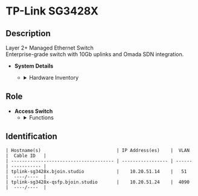 # TP-Link SG3428X

## Description
Layer 2+ Managed Ethernet Switch  
Enterprise-grade switch with 10Gb uplinks and Omada SDN integration.

- **System Details**
    - <details>
        <summary>Hardware Inventory</summary>

        <details>
        <summary>Ports</summary>

            - 24x 1Gb RJ45  
            - 4x 10Gb SFP+  
            - 1x RJ45 Console  
            - 1x Micro-USB Console

        </details>

        <details>
        <summary>CPU & Memory</summary>

            - 256MB DRAM  
            - 32MB Flash

        </details>

        <details>
        <summary>Power</summary>

            - 100–240V AC, 50/60Hz  
            - Max consumption: 23.6W  
            - Fanless design

        </details>

        <details>
        <summary>Operating System</summary>

            - Omada SDN / Web CLI / SNMP / RMON  
            - Supports VLAN, ACL, QoS, IGMP Snooping, Static Routing

        </details>

        <details>
        <summary>Data Sheet</summary>

            - [TP-Link SG3428X Datasheet](https://static.tp-link.com/upload/product-overview/2021/202103/20210311/JetStream%20L2+%20Managed%20Switches%20Datasheet.pdf)

        </details>

    </details>

## Role
- **Access Switch**
    - <details>
        <summary>Functions</summary>

        - Aggregates 1Gb endpoints  
        - Uplinks to 10Gb core switches  
        - VLAN segmentation and QoS for edge devices

        </details>
    </details>

## Identification
```
| Hostname(s)                            | IP Address(es)    |  VLAN  |  Cable ID   |
| -------------------------------------- | ----------------- | ------ | ----------- |
| tplink-sg3428x.bjoin.studio            |    10.20.51.14    |   51   |  ----/----  |
| tplink-sg3428x-qsfp.bjoin.studio       |    10.20.51.24    |  4090  |  ----/----  |
```
